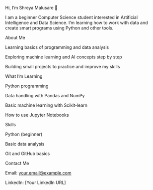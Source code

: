 Hi, I’m Shreya Malusare 👋

I am a beginner Computer Science student interested in Artificial Intelligence and Data Science. I’m learning how to work with data and create smart programs using Python and other tools.

About Me

Learning basics of programming and data analysis

Exploring machine learning and AI concepts step by step

Building small projects to practice and improve my skills

What I’m Learning

Python programming

Data handling with Pandas and NumPy

Basic machine learning with Scikit-learn

How to use Jupyter Notebooks

Skills

Python (beginner)

Basic data analysis

Git and GitHub basics

Contact Me

Email: your.email@example.com

LinkedIn: [Your LinkedIn URL]
